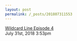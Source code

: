 ```yaml
---
layout: post
permalink: /_posts/201807311553
---
```


<a href=" https://t.umblr.com/redirect?z=https%3A%2F%2Fsoundcloud.com%2Fuser-450753077%2Fwildcard-line-episode-4&amp;t=MDg3ZmI4MjVmNTllYWVkOTM0OWMxMmI1ZjAxNTM2MDhiY2UwODgyZixqZmM1SDVURw%3D%3D&amp;b=t%3Afu-9eAd3YAv4uRvm3dHEtw&amp;p=https%3A%2F%2Ffutelco.tumblr.com%2Fpost%2F176496485779%2Fwildcard-line-episode-4&amp;m=0&amp;ts=1704229122">
Wildcard Line Episode 4                    </a>

<div id="footer">
<span id="timestamp"> July 31st, 2018 3:53pm </span>
</div>
